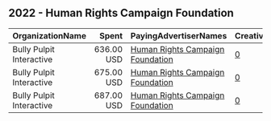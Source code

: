 ## 2022 - Human Rights Campaign Foundation 
|OrganizationName|Spent|PayingAdvertiserNames|CreativeUrls|Impressions|Genders|AgeBrackets|CountryCodes|BillingAddresses|CandidateBallotInformation|
|:---|---:|:---|:---|---:|:---|:---|:---|:---|:---|
|Bully Pulpit Interactive|636.00 USD|[Human Rights Campaign Foundation](2022/Human_Rights_Campaign_Foundation.md)|[0](https://www.snap.com/political-ads/asset/1a2e6a022a170d1f83d83a5785da8608e6bfa525ccdb246e68b54bad4453a23a?mediaType=mp4)|78,044||18-24|united states|"1445 New York Ave NW,Washington,20005,US"||
|Bully Pulpit Interactive|675.00 USD|[Human Rights Campaign Foundation](2022/Human_Rights_Campaign_Foundation.md)|[0](https://www.snap.com/political-ads/asset/e57288aaae220fb4db5af7307068434e2bd269c79ee43cbac8999e45c7296c09?mediaType=mp4)|82,772||18-24|united states|"1445 New York Ave NW,Washington,20005,US"||
|Bully Pulpit Interactive|687.00 USD|[Human Rights Campaign Foundation](2022/Human_Rights_Campaign_Foundation.md)|[0](https://www.snap.com/political-ads/asset/f4e5dd161b1394c028891662cfe2cd6cdde40270512dd53a8c9e1e9cd07526e7?mediaType=mp4)|84,292||18-24|united states|"1445 New York Ave NW,Washington,20005,US"||
